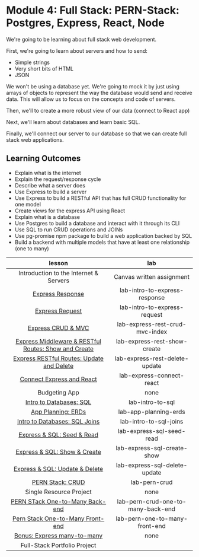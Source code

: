 # Module 4: Full Stack: PERN-Stack: Postgres, Express, React, Node

We're going to be learning about full stack web development.

First, we're going to learn about servers and how to send:

- Simple strings
- Very short bits of HTML
- JSON

We won't be using a database yet. We're going to mock it by just using arrays of objects to represent the way the database would send and receive data. This will allow us to focus on the concepts and code of servers.

Then, we'll to create a more robust view of our data (connect to React app)

Next, we'll learn about databases and learn basic SQL.

Finally, we'll connect our server to our database so that we can create full stack web applications.

## Learning Outcomes

- Explain what is the internet
- Explain the request/response cycle
- Describe what a server does
- Use Express to build a server
- Use Express to build a RESTful API that has full CRUD functionality for one model
- Create views for the express API using React
- Explain what is a database
- Use Postgres to build a database and interact with it through its CLI
- Use SQL to run CRUD operations and JOINs
- Use pg-promise npm package to build a web application backed by SQL
- Build a backend with multiple models that have at least one relationship (one to many)

|                                      lesson                                      |                lab                 |
| :------------------------------------------------------------------------------: | :--------------------------------: |
|                      Introduction to the Internet & Servers                      |     Canvas written assignment      |
|                  [Express Response](intro-to-express-response)                   |   lab-intro-to-express-response    |
|                   [Express Request](intro-to-express-request)                    |    lab-intro-to-express-request    |
|                [Express CRUD & MVC](express-rest-crud-mvc-index)                 |  lab-express-rest-crud-mvc-index   |
| [Express Middleware & RESTful Routes: Show and Create](express-rest-show-create) |    lab-express-rest-show-create    |
|     [Express RESTful Routes: Update and Delete](express-rest-delete-update)      |   lab-express-rest-delete-update   |
|                [Connect Express and React](express-connect-react)                |     lab-express-connect-react      |
|                                  Budgeting App                                   |                none                |
|                     [Intro to Databases: SQL](intro-to-sql)                      |          lab-intro-to-sql          |
|                     [App Planning: ERDs](app-planning-erds)                      |       lab-app-planning-erds        |
|               [Intro to Databases: SQL Joins](intro-to-sql-joins)                |       lab-intro-to-sql-joins       |
|               [Express & SQL: Seed & Read](express-sql-seed-read)                |     lab-express-sql-seed-read      |
|             [Express & SQL: Show & Create](express-sql-create-show)              |    lab-express-sql-create-show     |
|           [Express & SQL: Update & Delete](express-sql-delete-update)            |   lab-express-sql-delete-update    |
|                          [PERN Stack: CRUD](pern-crud)                           |           lab-pern-crud            |
|                             Single Resource Project                              |                none                |
|           [PERN STack One-to-Many Back-end](pern-one-to-many-back-end)           | lab-pern-crud-one-to-many-back-end |
|          [Pern Stack One-to-Many Front-end](pern-one-to-many-front-end)          |   lab-pern-one-to-many-front-end   |
|                 [Bonus: Express many-to-many](pern-many-to-many)                 |                none                |
|                           Full-Stack Portfolio Project                           |                                    |
